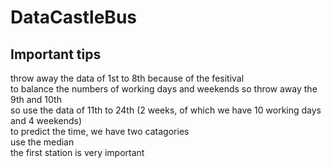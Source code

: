 # DataCastleBus

## Important tips 
throw away the data of 1st to 8th because of the fesitival  
to balance the numbers of working days and weekends so throw away the 9th and 10th   
so use the data of 11th to 24th (2 weeks, of which we have 10 working days and 4 weekends)   
to predict the time, we have two catagories   
use the median   
the first station is very important  
